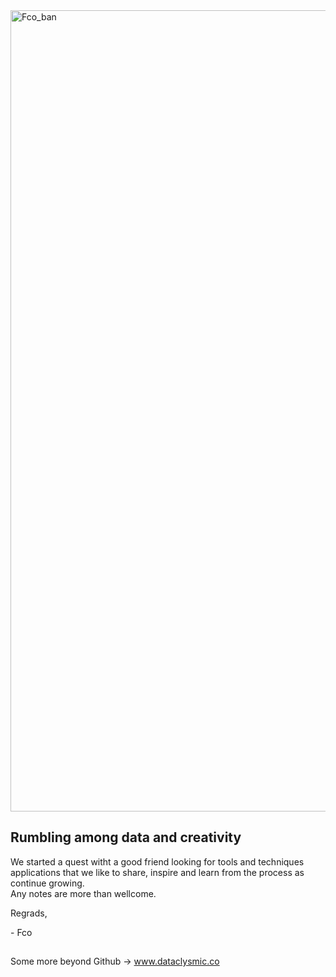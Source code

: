 <img width="1282" alt="Fco_ban" src="https://user-images.githubusercontent.com/95723637/175450061-f0f807e0-bb5c-4037-a08d-1518020f0df2.png">


## Rumbling among data and creativity 

We started a quest witht a good friend looking for tools and techniques applications that we like to share, inspire and learn from the process as continue growing.\
Any notes are more than wellcome.

Regrads,

\- Fco

##
Some more beyond Github -> www.dataclysmic.co

